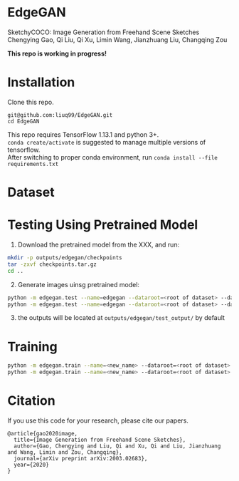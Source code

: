 # EdgeGAN
SketchyCOCO: Image Generation from Freehand Scene Sketches  
Chengying Gao, Qi Liu, Qi Xu, Limin Wang, Jianzhuang Liu, Changqing Zou  

**This repo is working in progress!**

# Installation
Clone this repo.  
```
git@github.com:liuq99/EdgeGAN.git
cd EdgeGAN
```
This repo requires TensorFlow 1.13.1 and python 3+.  
`conda create/activate` is suggested to manage multiple versions of tensorflow.  
After switching to proper conda environment, run `conda install --file requirements.txt`

# Dataset

# Testing Using Pretrained Model
1. Download the pretrained model from the XXX, and run:
``` bash
mkdir -p outputs/edgegan/checkpoints
tar -zxvf checkpoints.tar.gz
cd ..
```
2. Generate images uinsg pretrained model:
``` bash
python -m edgegan.test --name=edgegan --dataroot=<root of dataset> --dataset=<dataset> --gpu=<gpuid> #(with multi-classes)
python -m edgegan.test --name=edgegan --dataroot=<root of dataset> --dataset=<dataset> --nomulticlasses --gpu=<gpuid> #(without multi-classes)
```
3. the outputs will be located at `outputs/edgegan/test_output/` by default

# Training
``` bash
python -m edgegan.train --name=<new_name> --dataroot=<root of dataset> --dataset=<datsaet_name> --gpu=<gpuid> #(with multi-classes)
python -m edgegan.train --name=<new_name> --dataroot=<root of dataset> --dataset=<datsaet_name> --nomulticlasses --gpu=<gpuid> #(without multi-classes)

```

# Citation
If you use this code for your research, please cite our papers.  
```
@article{gao2020image,  
  title={Image Generation from Freehand Scene Sketches},  
  author={Gao, Chengying and Liu, Qi and Xu, Qi and Liu, Jianzhuang and Wang, Limin and Zou, Changqing},  
  journal={arXiv preprint arXiv:2003.02683},  
  year={2020}  
}
```
